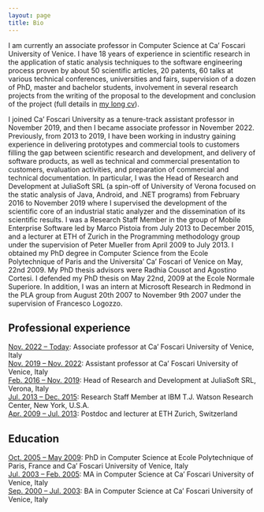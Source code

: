 ```yaml
---
layout: page
title: Bio
---
```


I am currently an associate professor in Computer Science at Ca’ Foscari University of Venice. I have 18 years of experience in scientific research in the application of static analysis techniques to the software engineering process proven by about 50 scientific articles, 20 patents, 60 talks at various technical conferences, universities and fairs, supervision of a dozen of PhD, master and bachelor students, involvement in several research projects from the writing of the proposal to the development and conclusion of the project (full details in [my long cv](cv.pdf)).

I joined Ca’ Foscari University as a tenure-track assistant professor in November 2019, and then I became associate professor in November 2022. Previously, from 2013 to 2019, I have been working in industry gaining experience in delivering prototypes and commercial tools to customers filling the gap between scientific research and development, and delivery of software products, as well as technical and commercial presentation to customers, evaluation activities, and preparation of commercial and technical documentation.
In particular, I was the Head of Research and Development at JuliaSoft SRL (a spin-off of University of Verona focused on the static analysis of Java, Android, and .NET programs) from February 2016 to November 2019 where I supervised the development of the scientific core of an industrial static analyzer and the dissemination of its scientific results. I was a Research Staff Member in the group of Mobile Enterprise Software led by Marco Pistoia from July 2013 to December 2015, and a lecturer at ETH of Zurich in the Programming methodology group under the supervision of Peter Mueller from April 2009 to July 2013. I obtained my PhD degree in Computer Science from the Ecole Polytechnique of Paris and the Universita’ Ca’ Foscari of Venice on May, 22nd 2009. My PhD thesis advisors were Radhia Cousot and Agostino Cortesi. I defended my PhD thesis on May 22nd, 2009 at the Ecole Normale Superiore. In addition, I was an intern at Microsoft Research in Redmond in the PLA group from August 20th 2007 to November 9th 2007 under the supervision of Francesco Logozzo.

## Professional experience

<ins>Nov. 2022 – Today</ins>: Associate professor at Ca’ Foscari University of Venice, Italy<br/>
<ins>Nov. 2019 – Nov. 2022</ins>: Assistant professor at Ca’ Foscari University of Venice, Italy<br/>
<ins>Feb. 2016 – Nov. 2019</ins>: Head of Research and Development at JuliaSoft SRL, Verona, Italy<br/>
<ins>Jul. 2013 – Dec. 2015</ins>: Research Staff Member at IBM T.J. Watson Research Center, New York, U.S.A.<br/>
<ins>Apr. 2009 – Jul. 2013</ins>: Postdoc and lecturer at ETH Zurich, Switzerland<br/>

## Education

<ins>Oct. 2005 – May 2009</ins>: PhD in Computer Science at Ecole Polytechnique of Paris, France and Ca’ Foscari University of Venice, Italy<br/>
<ins>Jul. 2003 – Feb. 2005</ins>: MA in Computer Science at Ca’ Foscari University of Venice, Italy<br/>
<ins>Sep. 2000 – Jul. 2003</ins>: BA in Computer Science at Ca’ Foscari University of Venice, Italy<br/>